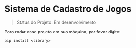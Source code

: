 <h1>Sistema de Cadastro de Jogos</h2>

> Status do Projeto: Em desenvolvimento

Para rodar esse projeto em sua máquina, por favor digite:

```
pip install <library>
```
